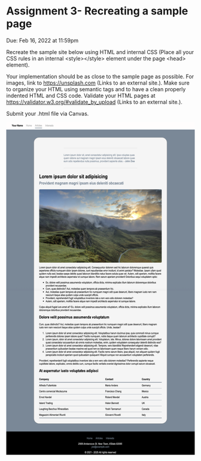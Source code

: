 # Assignment 3- Recreating a sample page

Due: Feb 16, 2022 at 11:59pm

Recreate the sample site below using HTML and internal CSS (Place all your CSS rules in an internal \<style\>\</style\> element under the page \<head\> element).

Your implementation should be as close to the sample page as possible. For images, link to https://unsplash.com (Links to an external site.). Make sure to organize your HTML using semantic tags and to have a clean properly indented HTML and CSS code. Validate your HTML pages at https://validator.w3.org/#validate_by_upload (Links to an external site.).

Submit your .html file via Canvas.

![reference image](./reference-image.png)
